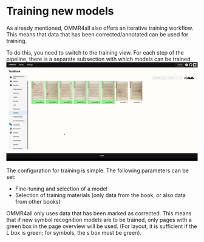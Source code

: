 # Training new models

As already mentioned, OMMR4all also offers an iterative training workflow. This means that data that has been corrected/annotated can be used for training.

To do this, you need to switch to the training view. For each step of the pipeline, there is a separate subsection with which models can be trained.
![Automatic Symbol Detection](../images/workflow/training.gif)

The configuration for training is simple. The following parameters can be set:

- Fine-tuning and selection of a model
- Selection of training materials (only data from the book, or also data from other books)

OMMR4all only uses data that has been marked as corrected. This means that if new symbol recognition models are to be trained, only pages with a green box in the page overview will be used. (For layout, it is sufficient if the L box is green; for symbols, the s box must be green).


